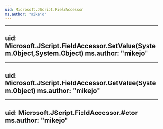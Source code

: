 ```yaml
---
uid: Microsoft.JScript.FieldAccessor
ms.author: "mikejo"
---
```


---
uid: Microsoft.JScript.FieldAccessor.SetValue(System.Object,System.Object)
ms.author: "mikejo"
---

---
uid: Microsoft.JScript.FieldAccessor.GetValue(System.Object)
ms.author: "mikejo"
---

---
uid: Microsoft.JScript.FieldAccessor.#ctor
ms.author: "mikejo"
---
